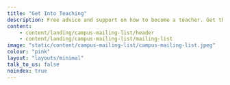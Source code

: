 ```yaml
---
title: "Get Into Teaching"
description: Free advice and support on how to become a teacher. Get the latest information sent straight to your inbox.
content:
    - content/landing/campus-mailing-list/header
    - content/landing/campus-mailing-list/mailing-list
image: "static/content/campus-mailing-list/campus-mailing-list.jpeg"
colour: "pink"
layout: "layouts/minimal"
talk_to_us: false
noindex: true
---
```

